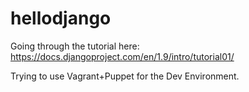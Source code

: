 # hellodjango
Going through the tutorial here: https://docs.djangoproject.com/en/1.9/intro/tutorial01/

Trying to use Vagrant+Puppet for the Dev Environment.
